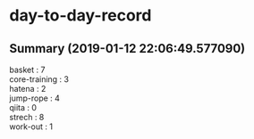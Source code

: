 # day-to-day-record  
## Summary  (2019-01-12 22:06:49.577090)  
basket : 7  
core-training : 3  
hatena : 2  
jump-rope : 4  
qiita : 0  
strech : 8  
work-out : 1  
